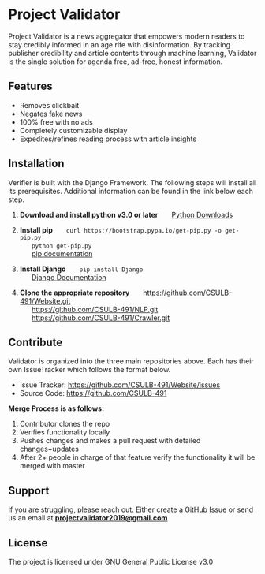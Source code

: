 Project Validator
=================

Project Validator is a news aggregator that empowers modern readers to stay credibly informed in an age rife with disinformation. By tracking publisher credibility and article contents through machine learning, Validator is the single solution for agenda free, ad-free, honest information.


Features
--------

- Removes clickbait 
- Negates fake news
- 100% free with no ads
- Completely customizable display
- Expedites/refines reading process with article insights


Installation
------------
Verifier is built with the Django Framework. The following steps will install all its prerequisites. Additional information can be found in the link below each step.
   
 1. **Download and install python v3.0 or later** 
&nbsp;&nbsp;&nbsp;&nbsp;&nbsp;&nbsp;[Python Downloads](https://www.python.org/downloads/)


 2. **Install pip** 
&nbsp;&nbsp;&nbsp;&nbsp;&nbsp;&nbsp;`curl https://bootstrap.pypa.io/get-pip.py -o get-pip.py`  
&nbsp;&nbsp;&nbsp;&nbsp;&nbsp;&nbsp;`python get-pip.py`  
&nbsp;&nbsp;&nbsp;&nbsp;&nbsp;&nbsp;[pip documentation](https://pip.pypa.io/en/stable/installing/)


 3. **Install Django**
&nbsp;&nbsp;&nbsp;&nbsp;&nbsp;&nbsp;`pip install Django`  
&nbsp;&nbsp;&nbsp;&nbsp;&nbsp;&nbsp;[Django Documentation](https://docs.djangoproject.com/en/2.2/topics/install/)


 4. **Clone the appropriate repository**
&nbsp;&nbsp;&nbsp;&nbsp;&nbsp;&nbsp;https://github.com/CSULB-491/Website.git  
&nbsp;&nbsp;&nbsp;&nbsp;&nbsp;&nbsp;https://github.com/CSULB-491/NLP.git  
&nbsp;&nbsp;&nbsp;&nbsp;&nbsp;&nbsp;https://github.com/CSULB-491/Crawler.git 


Contribute
----------

Validator is organized into the three main repositories above. Each has their own IssueTracker which follows the format below.  
- Issue Tracker: https://github.com/CSULB-491/Website/issues  
- Source Code: https://github.com/CSULB-491

**Merge Process is as follows:**
1. Contributor clones the repo
2. Verifies functionality locally
3. Pushes changes and makes a pull request with detailed changes+updates
4. After 2+ people in charge of that feature verify the functionality it will be merged with master

Support
-------

If you are struggling, please reach out.
Either create a GitHub Issue or send us an email at **projectvalidator2019@gmail.com**

License
-------

The project is licensed under GNU General Public License v3.0
